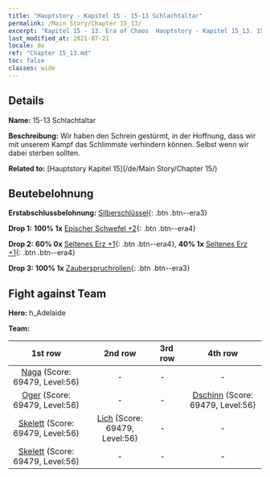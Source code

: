 ```yaml
---
title: "Hauptstory - Kapitel 15 - 15-13 Schlachtaltar"
permalink: /Main Story/Chapter 15_13/
excerpt: "Kapitel 15 - 13. Era of Chaos  Hauptstory - Kapitel 15_13. 15-13 Schlachtaltar"
last_modified_at: 2021-07-21
locale: de
ref: "Chapter 15_13.md"
toc: false
classes: wide
---
```


## Details

 **Name:** 15-13 Schlachtaltar

 **Beschreibung:** Wir haben den Schrein gestürmt, in der Hoffnung, dass wir mit unserem Kampf das Schlimmste verhindern können. Selbst wenn wir dabei sterben sollten.

 **Related to:** [Hauptstory Kapitel 15](/de/Main Story/Chapter 15/)

## Beutebelohnung

 **Erstabschlussbelohnung:** [Silberschlüssel](/ItemsDE/con_693/){: .btn .btn--era3}

 **Drop 1:** **100% 1x** [Epischer Schwefel +2](/ItemsDE/mat_50/){: .btn .btn--era4}

 **Drop 2:** **60% 0x** [Seltenes Erz +1](/ItemsDE/mat_40/){: .btn .btn--era4}, **40% 1x** [Seltenes Erz +1](/ItemsDE/mat_40/){: .btn .btn--era4}

 **Drop 3:** **100% 1x** [Zauberspruchrollen](/ItemsDE/con_694/){: .btn .btn--era3}


## Fight against Team
 **Hero:** h_Adelaide

 **Team:**


  | 1st row | 2nd row | 3rd row | 4th row |
  |:----:|:----:|:----|:----:|
  | [Naga](/de/units/Naga/) (Score: 69479, Level:56)  | - | - | - |
  | [Oger](/de/units/Ogre/) (Score: 69479, Level:56)  | - | - | [Dschinn](/de/units/Genie/) (Score: 69479, Level:56)  |
  | [Skelett](/de/units/Skeleton/) (Score: 69479, Level:56)  | [Lich](/de/units/Lich/) (Score: 69479, Level:56)  | - | - |
  | [Skelett](/de/units/Skeleton/) (Score: 69479, Level:56)  | - | - | - |


